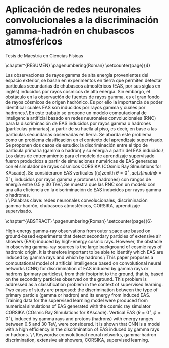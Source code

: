 # Aplicación de redes neuronales convolucionales a la discriminación gamma-hadrón en chubascos atmosféricos
Tesis de Maestría en Ciencias Físicas

\chapter*{RESUMEN}
\pagenumbering{Roman} 
\setcounter{page}{4}

Las observaciones de rayos gamma de alta energía provenientes del espacio exterior, se basan en experimentos en tierra que permiten detectar partículas secundarias de chubascos atmosféricos (EAS, por sus siglas en inglés) inducidos por rayos cósmicos de alta energía. Sin embargo, el obstáculo en la observación de fuentes de rayos gamma, es el gran fondo de rayos cósmicos de origen hadrónico. Es por ello la importancia de poder identificar cuales EAS son inducidos por rayos gamma y cuales por hadrones.\\
En este trabajo se propone un modelo computacional de inteligencia artificial basado en redes neuronales convolucionales (RNC) para la discriminación de EAS inducidos por rayos gamma o hadrones (partículas primarias), a partir de su huella al piso, es decir, en base a las partículas secundarias observadas en tierra. Se aborda este problema como un problema clasificación en el contexto del aprendizaje supervisado. Se proponen dos casos de estudio: la discriminación entre el tipo de partícula primaria (gamma o hadrón) y su energía a partir del EAS inducido.\\
Los datos de entrenamiento para el modelo de aprendizaje supervisado fueron producidos a partir de simulaciones numéricas de EAS generadas con el simulador de rayos cósmicos CORSIKA (COsmic Ray SImulations for KAscade). Se consideraron EAS verticales ((c)zenith $\theta = 0^{\circ},  ac(z)imuth  \phi  = 0^{\circ}$), inducidos por rayos gamma y protones (hadrones) con rangos de energía entre 0.5 y 30 TeV.\\
Se muestra que las RNC son un modelo con una alta eficiencia en la discriminación de EAS inducidos por rayos gamma o hadrones.  
\\
\\
Palabras clave: redes neuronales convolucionales, discriminación gamma-hadrón, chubascos atmosféricos, CORSIKA, aprendizaje supervisado.

\chapter*{ABSTRACT}
\pagenumbering{Roman} 
\setcounter{page}{6}

High-energy gamma-ray observations from outer space are based on ground-based experiments that detect secondary particles of extensive air showers (EAS) induced by high-energy cosmic rays. However, the obstacle in observing gamma-ray sources is the large background of cosmic rays of hadronic origin. It is therefore important to be able to identify which EAS are induced by gamma rays and which by hadrons.\\
This paper proposes a computational model of artificial intelligence based on convolutional neural networks (CNN) for discrimination of EAS induced by gamma rays or hadrons (primary particles), from their footprint to the ground, that is, based on the secondary particles observed on the ground. This problem is addressed as a classification problem in the context of supervised learning. Two cases of study are proposed: the discrimination between the type of primary particle (gamma or hadron) and its energy from induced EAS.
Training data for the supervised learning model were produced from numerical simulations of EAS generated with the cosmic ray simulator CORSIKA (COsmic Ray SImulations for KAscade). Vertical EAS ($\theta = 0^{\circ}, \phi  = 0^{\circ}$), induced by gamma rays and protons (hadrons) with energy ranges between 0.5 and 30 TeV, were considered.
It is shown that CNN is a model with a high efficiency in the discrimination of EAS induced by gamma rays or hadrons.
\\
\\
Keywords: convolutional neural networks, gamma-hadron discrimination, extensive air showers, CORSIKA, supervised learning.
